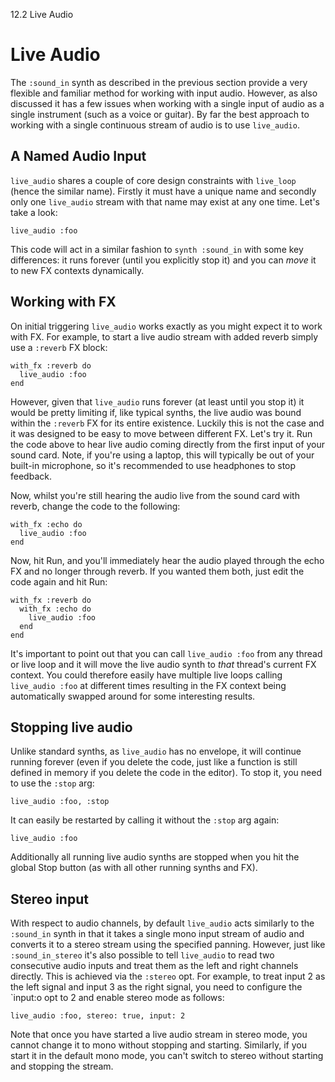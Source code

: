 12.2 Live Audio

# Live Audio

The `:sound_in` synth as described in the previous section provide a
very flexible and familiar method for working with input audio. However,
as also discussed it has a few issues when working with a single input
of audio as a single instrument (such as a voice or guitar). By far the
best approach to working with a single continuous stream of audio is to
use `live_audio`.

## A Named Audio Input

`live_audio` shares a couple of core design constraints with `live_loop`
(hence the similar name). Firstly it must have a unique name and
secondly only one `live_audio` stream with that name may exist at any
one time. Let's take a look:

```
live_audio :foo
```

This code will act in a similar fashion to `synth :sound_in` with some
key differences: it runs forever (until you explicitly stop it) and you
can *move* it to new FX contexts dynamically.


## Working with FX

On initial triggering `live_audio` works exactly as you might expect it
to work with FX. For example, to start a live audio stream with added
reverb simply use a `:reverb` FX block:

```
with_fx :reverb do
  live_audio :foo
end
```

However, given that `live_audio` runs forever (at least until you stop
it) it would be pretty limiting if, like typical synths, the live audio
was bound within the `:reverb` FX for its entire existence. Luckily this
is not the case and it was designed to be easy to move between different
FX. Let's try it. Run the code above to hear live audio coming directly
from the first input of your sound card. Note, if you're using a laptop,
this will typically be out of your built-in microphone, so it's
recommended to use headphones to stop feedback.

Now, whilst you're still hearing the audio live from the sound card with
reverb, change the code to the following:

```
with_fx :echo do
  live_audio :foo
end
```

Now, hit Run, and you'll immediately hear the audio played through the
echo FX and no longer through reverb. If you wanted them both, just edit
the code again and hit Run:

```
with_fx :reverb do
  with_fx :echo do
    live_audio :foo
  end
end
```

It's important to point out that you can call `live_audio :foo` from any
thread or live loop and it will move the live audio synth to *that*
thread's current FX context. You could therefore easily have multiple
live loops calling `live_audio :foo` at different times resulting in the
FX context being automatically swapped around for some interesting
results.


## Stopping live audio

Unlike standard synths, as `live_audio` has no envelope, it will
continue running forever (even if you delete the code, just like a
function is still defined in memory if you delete the code in the
editor). To stop it, you need to use the `:stop` arg:

```
live_audio :foo, :stop
```

It can easily be restarted by calling it without the `:stop` arg again:


```
live_audio :foo
```

Additionally all running live audio synths are stopped when you hit the
global Stop button (as with all other running synths and FX).

## Stereo input

With respect to audio channels, by default `live_audio` acts similarly
to the `:sound_in` synth in that it takes a single mono input stream of
audio and converts it to a stereo stream using the specified
panning. However, just like `:sound_in_stereo` it's also possible to
tell `live_audio` to read two consecutive audio inputs and treat them as
the left and right channels directly. This is achieved via the `:stereo`
opt. For example, to treat input 2 as the left signal and input 3 as the
right signal, you need to configure the `input:o opt to 2 and enable
stereo mode as follows:

```
live_audio :foo, stereo: true, input: 2
```

Note that once you have started a live audio stream in stereo mode, you
cannot change it to mono without stopping and starting. Similarly, if
you start it in the default mono mode, you can't switch to stereo
without starting and stopping the stream.
